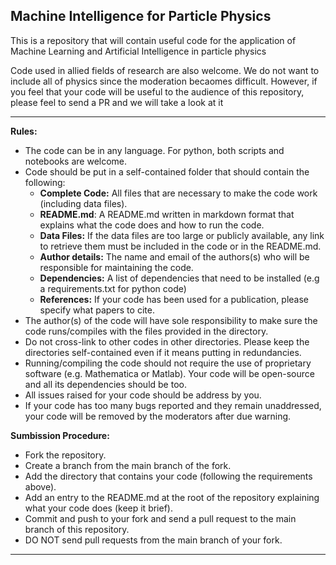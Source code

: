 ## Machine Intelligence for Particle Physics
This is a repository that will contain useful code for the application of 
Machine Learning and Artificial Intelligence in particle physics  

Code used in allied fields of research are also welcome. We do not want to include all
of physics since the moderation becaomes difficult. However, if you feel that your code will
be useful to the audience of this repository, please feel to send a PR and we will take a look at it


---
__Rules:__
- The code can be in any language. For python, both scripts and notebooks are welcome.
- Code should be put in a self-contained folder that should contain the following:
    - __Complete Code:__ All files that are necessary to make the code work (including data files).
    - __README.md__: A README.md written in markdown format that explains what the code does and how to run the code.
    - __Data Files:__ If the data files are too large or publicly available, any link to retrieve them must be included in the code or in the README.md.
    - __Author details:__ The name and email of the authors(s) who will be responsible for maintaining the code.
    - __Dependencies:__ A list of dependencies that need to be installed (e.g a requirements.txt for python code)
    - __References:__ If your code has been used for a publication, please specify what papers to cite.
- The author(s) of the code will have sole responsibility to make sure the code runs/compiles with the files provided in the directory.
- Do not cross-link to other codes in other directories. Please keep the directories self-contained even if it means putting in redundancies.
- Running/compiling the code should not require the use of proprietary software (e.g. Mathematica or Matlab). Your code will be open-source and all its dependencies should be too.
- All issues raised for your code should be address by you.
- If your code has too many bugs reported and they remain unaddressed, your code will be removed by the moderators after due warning.


__Sumbission Procedure:__
- Fork the repository.
- Create a branch from the main branch of the fork.
- Add the directory that contains your code (following the requirements above).
- Add an entry to the README.md at the root of the repository explaining what your code does (keep it brief).
- Commit and push to your fork and send a pull request to the main branch of this repository.
- DO NOT send pull requests from the main branch of your fork.

---